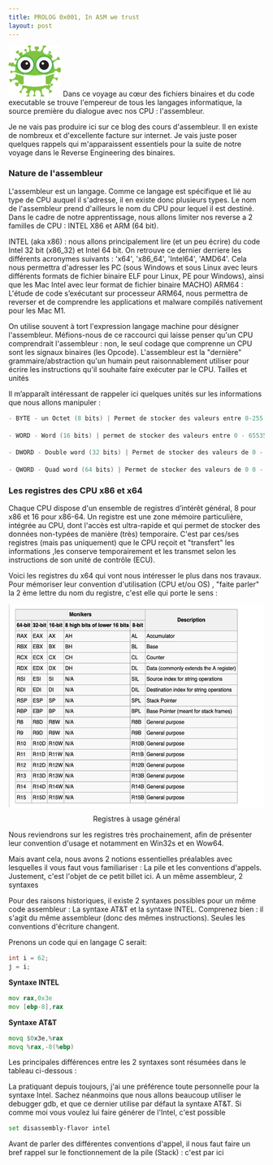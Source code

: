 ```yaml
---
title: PROLOG 0x001, In ASM we trust 
layout: post
---
```


<img height="100" src="../images/virus-2.png"/>
Dans ce voyage au cœur des fichiers binaires et du code executable se trouve l'empereur de tous les langages informatique, la source première du dialogue avec nos CPU : l'assembleur.

Je ne vais pas produire ici sur ce blog des cours d'assembleur. Il en existe de nombreux et d'excellente facture sur internet. Je vais juste poser quelques rappels qui m'apparaissent essentiels pour la suite de notre voyage dans le Reverse Engineering des binaires.

### Nature de l'assembleur

L'assembleur est un langage. Comme ce langage est spécifique et lié au type de CPU auquel il s'adresse, il en existe donc plusieurs types. Le nom de l'assembleur prend d'ailleurs le nom du CPU pour lequel il est destiné. Dans le cadre de notre apprentissage, nous allons limiter nos reverse a 2 familles de CPU : INTEL X86 et ARM (64 bit). 

INTEL (aka x86) : nous allons principalement lire (et un peu écrire) du code Intel 32 bit (x86_32) et Intel 64 bit. On retrouve ce dernier derriere les différents acronymes suivants : 'x64', 'x86_64', 'Intel64', 'AMD64'. Cela nous permettra d'adresser les PC (sous Windows et sous Linux avec leurs différents formats de fichier binaire ELF pour Linux, PE pour Windows), ainsi que les Mac Intel avec leur format de fichier binaire MACHO) ARM64 : L'étude de code s’exécutant sur processeur ARM64, nous permettra de reverser et de comprendre les applications et malware compilés nativement pour les Mac M1.

On utilise souvent à tort l'expression langage machine pour désigner l'assembleur. Méfions-nous de ce raccourci qui laisse penser qu'un CPU comprendrait l'assembleur : non, le seul codage que comprenne un CPU sont les signaux binaires (les Opcode). L'assembleur est la "dernière" grammaire/abstraction qu'un humain peut raisonnablement utiliser pour écrire les instructions qu'il souhaite faire exécuter par le CPU.
Tailles et unités

Il m’apparaît intéressant de rappeler ici quelques unités sur les  informations que nous allons manipuler :
```c
- BYTE - un Octet (8 bits) | Permet de stocker des valeurs entre 0-255 ou -128 à 127 

- WORD - Word (16 bits) | permet de stocker des valeurs entre 0 - 65535 ou -32768 à 32767 

- DWORD - Double word (32 bits) | Permet de stocker des valeurs de 0 - 232 

- QWORD - Quad word (64 bits) | Permet de stocker des valeurs de 0 0 - 2^64
```
### Les registres des CPU x86 et x64

Chaque CPU dispose d'un ensemble de registres d’intérêt général, 8 pour x86 et 16 pour x86-64. Un registre est une zone mémoire particulière, intégrée au CPU, dont l'accès est ultra-rapide et qui permet de stocker des données non-typées de manière (très) temporaire. C'est par ces/ses registres (mais pas uniquement) que le CPU reçoit et "transfert" les informations ,les conserve temporairement et les transmet selon les instructions de son unité de contrôle (ECU).

Voici les registres du x64 qui vont nous intéresser le plus dans nos travaux. Pour mémoriser leur convention d'utilisation (CPU et/ou OS) , "faite parler" la 2 ème lettre du nom du registre, c'est elle qui porte le sens :

<img style="display: block; margin: auto;" src="../images/registers.png" height="400">
<p style="text-align: center;">
Registres à usage général
</p>

Nous reviendrons sur les registres très prochainement, afin de présenter leur convention d'usage et notamment en Win32s et en Wow64.

Mais avant cela, nous avons 2 notions essentielles préalables avec lesquelles il vous faut vous familiariser : La pile et les conventions d'appels. Justement, c'est l'objet de ce petit billet ici.
A un même assembleur, 2 syntaxes

Pour des raisons historiques, il existe 2 syntaxes possibles pour un même code assembleur : La syntaxe AT&T et la syntaxe INTEL. Comprenez bien : il s'agit du même assembleur (donc des mêmes instructions). Seules les conventions d'écriture changent.

Prenons un code qui en langage C serait:
````c
int i = 62;
j = i;
````
**Syntaxe INTEL**
````asm
mov rax,0x3e
mov [ebp-8],rax
````
**Syntaxe AT&T**
```asm
movq $0x3e,%rax
movq %rax,-8(%ebp)
```



Les principales différences entre les 2 syntaxes sont résumées dans le tableau ci-dessous :

La pratiquant depuis toujours, j'ai une préférence toute personnelle pour la syntaxe Intel. Sachez néanmoins que nous allons beaucoup utiliser le debugger gdb, et que ce dernier utilise par défaut la syntaxe AT&T. Si comme moi vous voulez lui faire générer de l'Intel, c'est possible

```bash
set disassembly-flavor intel
```

Avant de parler des différentes conventions d'appel, il nous faut faire un bref rappel sur le fonctionnement de la pile (Stack) : c'est par ici